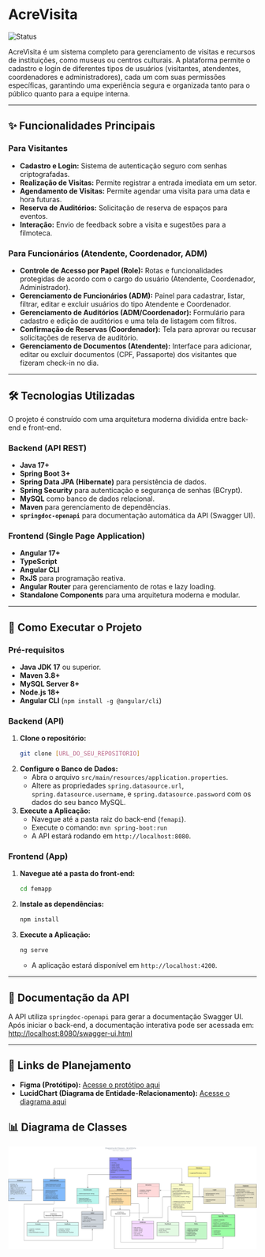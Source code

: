 # AcreVisita

![Status](https://img.shields.io/badge/status-em%20desenvolvimento-yellow)

AcreVisita é um sistema completo para gerenciamento de visitas e recursos de instituições, como museus ou centros culturais. A plataforma permite o cadastro e login de diferentes tipos de usuários (visitantes, atendentes, coordenadores e administradores), cada um com suas permissões específicas, garantindo uma experiência segura e organizada tanto para o público quanto para a equipe interna.

---
## ✨ Funcionalidades Principais

### Para Visitantes
* **Cadastro e Login:** Sistema de autenticação seguro com senhas criptografadas.
* **Realização de Visitas:** Permite registrar a entrada imediata em um setor.
* **Agendamento de Visitas:** Permite agendar uma visita para uma data e hora futuras.
* **Reserva de Auditórios:** Solicitação de reserva de espaços para eventos.
* **Interação:** Envio de feedback sobre a visita e sugestões para a filmoteca.

### Para Funcionários (Atendente, Coordenador, ADM)
* **Controle de Acesso por Papel (Role):** Rotas e funcionalidades protegidas de acordo com o cargo do usuário (Atendente, Coordenador, Administrador).
* **Gerenciamento de Funcionários (ADM):** Painel para cadastrar, listar, filtrar, editar e excluir usuários do tipo Atendente e Coordenador.
* **Gerenciamento de Auditórios (ADM/Coordenador):** Formulário para cadastro e edição de auditórios e uma tela de listagem com filtros.
* **Confirmação de Reservas (Coordenador):** Tela para aprovar ou recusar solicitações de reserva de auditório.
* **Gerenciamento de Documentos (Atendente):** Interface para adicionar, editar ou excluir documentos (CPF, Passaporte) dos visitantes que fizeram check-in no dia.

---
## 🛠️ Tecnologias Utilizadas

O projeto é construído com uma arquitetura moderna dividida entre back-end e front-end.

### Backend (API REST)
* **Java 17+**
* **Spring Boot 3+**
* **Spring Data JPA (Hibernate)** para persistência de dados.
* **Spring Security** para autenticação e segurança de senhas (BCrypt).
* **MySQL** como banco de dados relacional.
* **Maven** para gerenciamento de dependências.
* **`springdoc-openapi`** para documentação automática da API (Swagger UI).

### Frontend (Single Page Application)
* **Angular 17+**
* **TypeScript**
* **Angular CLI**
* **RxJS** para programação reativa.
* **Angular Router** para gerenciamento de rotas e lazy loading.
* **Standalone Components** para uma arquitetura moderna e modular.

---
## 🚀 Como Executar o Projeto

### Pré-requisitos
* **Java JDK 17** ou superior.
* **Maven 3.8+**
* **MySQL Server 8+**
* **Node.js 18+**
* **Angular CLI** (`npm install -g @angular/cli`)

### Backend (API)
1.  **Clone o repositório:**
    ```bash
    git clone [URL_DO_SEU_REPOSITORIO]
    ```
2.  **Configure o Banco de Dados:**
    * Abra o arquivo `src/main/resources/application.properties`.
    * Altere as propriedades `spring.datasource.url`, `spring.datasource.username`, e `spring.datasource.password` com os dados do seu banco MySQL.
3.  **Execute a Aplicação:**
    * Navegue até a pasta raiz do back-end (`femapi`).
    * Execute o comando: `mvn spring-boot:run`
    * A API estará rodando em `http://localhost:8080`.

### Frontend (App)
1.  **Navegue até a pasta do front-end:**
    ```bash
    cd femapp 
    ```
2.  **Instale as dependências:**
    ```bash
    npm install
    ```
3.  **Execute a Aplicação:**
    ```bash
    ng serve
    ```
    * A aplicação estará disponível em `http://localhost:4200`.

---
## 📄 Documentação da API

A API utiliza `springdoc-openapi` para gerar a documentação Swagger UI. Após iniciar o back-end, a documentação interativa pode ser acessada em:
[http://localhost:8080/swagger-ui.html](http://localhost:8080/swagger-ui.html)

---
## 🔗 Links de Planejamento

* **Figma (Protótipo):** [Acesse o protótipo aqui](https://www.figma.com/design/cPsfqcAWLQi9S/Prototipa%C3%A7%C3%A3o-Est%C3%A1gio?node-id=0-1&t=QeW3pyDRnG1igaMf-1)
* **LucidChart (Diagrama de Entidade-Relacionamento):** [Acesse o diagrama aqui](https://lucid.app/lucidchart/f56721b1-381c-4dbc-a61d-422c37270a30/edit?view_items=mo6ArswClCKI&invitationId=inv_a459e2d0-6009-4fde-bc6a-14572ba55c9e)

## 📊 Diagrama de Classes

![Diagrama de Classes](/Documentation/Diagrama.svg)